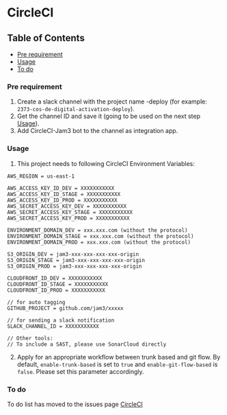 # CircleCI

## Table of Contents

- [Pre requirement](#pre-requirement)
- [Usage](#usage)
- [To do](#to-do)


### Pre requirement

1. Create a slack channel with the project name -deploy (for example: `2373-cos-de-digital-activation-deploy`).
2. Get the channel ID and save it (going to be used on the next step [Usage](#usage)).
3. Add CircleCI-Jam3 bot to the channel as integration app.

### Usage

1. This project needs to following CircleCI Environment Variables:

```
AWS_REGION = us-east-1

AWS_ACCESS_KEY_ID_DEV = XXXXXXXXXXX
AWS_ACCESS_KEY_ID_STAGE = XXXXXXXXXXX
AWS_ACCESS_KEY_ID_PROD = XXXXXXXXXXX
AWS_SECRET_ACCESS_KEY_DEV = XXXXXXXXXXX
AWS_SECRET_ACCESS_KEY_STAGE = XXXXXXXXXXX
AWS_SECRET_ACCESS_KEY_PROD = XXXXXXXXXXX

ENVIRONMENT_DOMAIN_DEV = xxx.xxx.com (without the protocol)
ENVIRONMENT_DOMAIN_STAGE = xxx.xxx.com (without the protocol)
ENVIRONMENT_DOMAIN_PROD = xxx.xxx.com (without the protocol)

S3_ORIGIN_DEV = jam3-xxx-xxx-xxx-xxx-origin
S3_ORIGIN_STAGE = jam3-xxx-xxx-xxx-xxx-origin
S3_ORIGIN_PROD = jam3-xxx-xxx-xxx-xxx-origin

CLOUDFRONT_ID_DEV = XXXXXXXXXXX
CLOUDFRONT_ID_STAGE = XXXXXXXXXXX
CLOUDFRONT_ID_PROD = XXXXXXXXXXX

// for auto tagging
GITHUB_PROJECT = github.com/jam3/xxxxx

// for sending a slack notification
SLACK_CHANNEL_ID = XXXXXXXXXXX

// Other tools:
// To include a SAST, please use SonarCloud directly
```

2. Apply for an appropriate workflow between trunk based and git flow. By default, `enable-trunk-based` is set to `true` and `enable-git-flow-based` is `false`. Please set this parameter accordingly.

### To do

To do list has moved to the issues page [CircleCI](https://github.com/Jam3/nextjs-boilerplate/issues/254#issue-1328652952)
